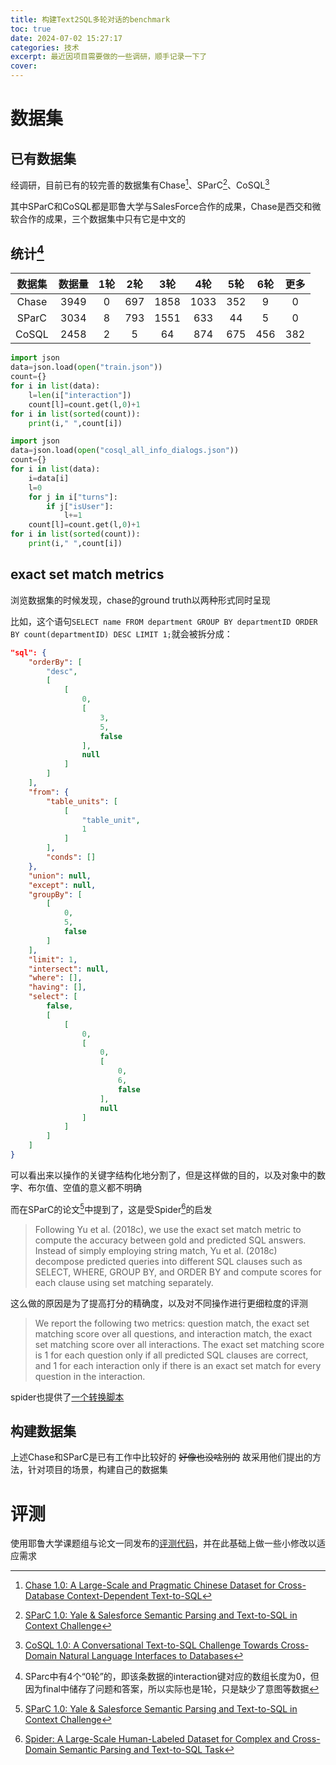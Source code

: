 ```yaml
---
title: 构建Text2SQL多轮对话的benchmark
toc: true
date: 2024-07-02 15:27:17
categories: 技术
excerpt: 最近因项目需要做的一些调研，顺手记录一下了
cover:
---
```

# 数据集
## 已有数据集
经调研，目前已有的较完善的数据集有Chase[^1]、SParC[^2]、CoSQL[^3]

其中SParC和CoSQL都是耶鲁大学与SalesForce合作的成果，Chase是西交和微软合作的成果，三个数据集中只有它是中文的

## 统计[^4]
|数据集|数据量|1轮|2轮|3轮|4轮|5轮|6轮|更多|
|:-:|:-:|:-:|:-:|:-:|:-:|:-:|:-:|:-:|
|Chase|3949|0|697|1858|1033|352|9|0|
|SParC|3034|8|793|1551|633|44|5|0|
|CoSQL|2458|2|5|64|874|675|456|382|

```python Chase\SParC
import json
data=json.load(open("train.json"))
count={}
for i in list(data):
    l=len(i["interaction"])
    count[l]=count.get(l,0)+1
for i in list(sorted(count)):
    print(i," ",count[i])
```

```python CoSQL
import json
data=json.load(open("cosql_all_info_dialogs.json"))
count={}
for i in list(data):
    i=data[i]
    l=0
    for j in i["turns"]:
        if j["isUser"]:
            l+=1
    count[l]=count.get(l,0)+1
for i in list(sorted(count)):
    print(i," ",count[i])
```

## exact set match metrics
浏览数据集的时候发现，chase的ground truth以两种形式同时呈现

比如，这个语句`SELECT name FROM department GROUP BY departmentID ORDER BY count(departmentID) DESC LIMIT 1;`就会被拆分成：

```json
"sql": {
    "orderBy": [
        "desc", 
        [
            [
                0, 
                [
                    3, 
                    5, 
                    false
                ], 
                null
            ]
        ]
    ], 
    "from": {
        "table_units": [
            [
                "table_unit", 
                1
            ]
        ], 
        "conds": []
    }, 
    "union": null, 
    "except": null, 
    "groupBy": [
        [
            0, 
            5, 
            false
        ]
    ], 
    "limit": 1, 
    "intersect": null, 
    "where": [], 
    "having": [], 
    "select": [
        false, 
        [
            [
                0, 
                [
                    0, 
                    [
                        0, 
                        6, 
                        false
                    ], 
                    null
                ]
            ]
        ]
    ]
}
```
可以看出来以操作的关键字结构化地分割了，但是这样做的目的，以及对象中的数字、布尔值、空值的意义都不明确

而在SParC的论文[^2]中提到了，这是受Spider[^5]的启发

> Following Yu et al. (2018c), we use the exact set match metric to compute the accuracy between gold and predicted SQL answers. Instead of simply employing string match, Yu et al. (2018c) decompose predicted queries into different SQL clauses such as SELECT, WHERE, GROUP BY, and ORDER BY and compute scores for each clause using set matching separately.

这么做的原因是为了提高打分的精确度，以及对不同操作进行更细粒度的评测

> We report the following two metrics: question match, the exact set matching score over all questions, and interaction match, the exact set matching score over all interactions. The exact set matching score is 1 for each question only if all predicted SQL clauses are correct, and 1 for each interaction only if there is an exact set match for every question in the interaction.

spider也提供了[一个转换脚本](https://github.com/taoyds/spider/blob/master/process_sql.py)

## 构建数据集
上述Chase和SParC是已有工作中比较好的 ~~好像也没啥别的~~ 故采用他们提出的方法，针对项目的场景，构建自己的数据集

# 评测
使用耶鲁大学课题组与论文一同发布的[评测代码](https://github.com/taoyds/test-suite-sql-eval)，并在此基础上做一些小修改以适应需求

[^1]: [Chase 1.0: A Large-Scale and Pragmatic Chinese Dataset for Cross-Database Context-Dependent Text-to-SQL](https://xjtu-intsoft.github.io/chase/)
[^2]: [SParC 1.0: Yale & Salesforce Semantic Parsing and Text-to-SQL in Context Challenge](https://yale-lily.github.io/sparc)
[^3]: [CoSQL 1.0: A Conversational Text-to-SQL Challenge Towards Cross-Domain Natural Language Interfaces to Databases](https://yale-lily.github.io/cosql)
[^4]: SParc中有4个“0轮”的，即该条数据的interaction键对应的数组长度为0，但因为final中储存了问题和答案，所以实际也是1轮，只是缺少了意图等数据
[^5]: [Spider: A Large-Scale Human-Labeled Dataset for Complex and Cross-Domain Semantic Parsing and Text-to-SQL Task](https://arxiv.org/abs/1809.08887)